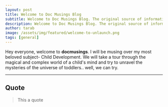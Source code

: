 ```yaml
---
layout: post
title: Welcome to Doc Musings Blog
subtitle: Welcome to Doc Musings Blog. The original source of information.
description: Welcome to Doc Musings Blog. The original source of information.
author: tarab
image: /assets/img/featured/welcome-to-unlaunch.png
tags: [general]
---
```


Hey everyone, welcome to **docmusings**. I will be musing over my most beloved subject- Child Development. We will take a tour through the magical and complex world of a child's mind and try to unravel the mysteries of the universe of toddlers.. well, we can try. 


---

## Quote

> This a quote

